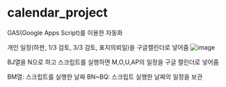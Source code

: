 # calendar_project

GAS(Google Apps Script)를 이용한 자동화

개인 일정(하판, 1/3 검토, 3/3 검토, 표지의뢰일)을 구글캘린더로 넣어줌
![image](https://user-images.githubusercontent.com/60725822/134164900-4078a96c-1b39-44dc-93de-a3ebe1563612.png)

BJ열을 N으로 하고 스크립트를 실행하면
M,O,U,AP의 일정을 구글 캘린더로 넣어줌

BM열: 스크립트를 실행한 날짜
BN~BQ: 스크립트 실행한 날짜의 일정을 보관
